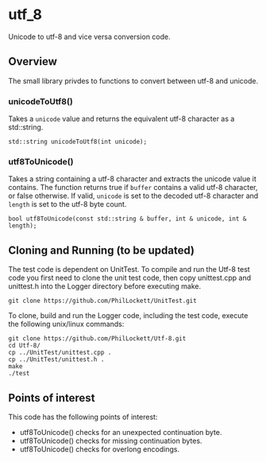 # utf_8

Unicode to utf-8 and vice versa conversion code.

## Overview

The small library privdes to functions to convert between utf-8 and unicode.

### unicodeToUtf8()

Takes a `unicode` value and returns the equivalent utf-8 character as a 
std::string.

    std::string unicodeToUtf8(int unicode);

### utf8ToUnicode()

Takes a string containing a utf-8 character and extracts the unicode value it
contains. The function returns true if `buffer` contains a valid utf-8 
character, or false otherwise. If valid, `unicode` is set to the decoded utf-8
character and `length` is set to the utf-8 byte count.

    bool utf8ToUnicode(const std::string & buffer, int & unicode, int & length);

## Cloning and Running (to be updated)

The test code is dependent on UnitTest. To compile and run the Utf-8 test code
you first need to clone the unit test code, then copy unittest.cpp and 
unittest.h into the Logger directory before executing make.

    git clone https://github.com/PhilLockett/UnitTest.git

To clone, build and run the Logger code, including the test code, execute the 
following unix/linux commands:

    git clone https://github.com/PhilLockett/Utf-8.git
    cd Utf-8/
    cp ../UnitTest/unittest.cpp .
    cp ../UnitTest/unittest.h .
    make
    ./test

## Points of interest

This code has the following points of interest:

  * utf8ToUnicode() checks for an unexpected continuation byte.
  * utf8ToUnicode() checks for missing continuation bytes.
  * utf8ToUnicode() checks for overlong encodings.
